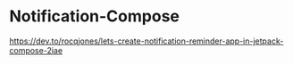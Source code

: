# Notification-Compose
https://dev.to/rocqjones/lets-create-notification-reminder-app-in-jetpack-compose-2iae
